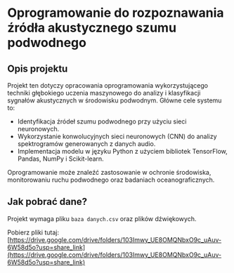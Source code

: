 # Oprogramowanie do rozpoznawania źródła akustycznego szumu podwodnego

## Opis projektu

Projekt ten dotyczy opracowania oprogramowania wykorzystującego techniki głębokiego uczenia maszynowego do analizy i klasyfikacji sygnałów akustycznych w środowisku podwodnym. Główne cele systemu to:

- Identyfikacja źródeł szumu podwodnego przy użyciu sieci neuronowych.
- Wykorzystanie konwolucyjnych sieci neuronowych (CNN) do analizy spektrogramów generowanych z danych audio.
- Implementacja modelu w języku Python z użyciem bibliotek TensorFlow, Pandas, NumPy i Scikit-learn.

Oprogramowanie może znaleźć zastosowanie w ochronie środowiska, monitorowaniu ruchu podwodnego oraz badaniach oceanograficznych.

## Jak pobrać dane?

Projekt wymaga pliku `baza danych.csv` oraz plików dźwiękowych.

Pobierz pliki tutaj:  
[https://drive.google.com/drive/folders/103Imwy_UE8OMQNbxO9c_uAuv-6W58d5o?usp=share_link](https://drive.google.com/drive/folders/103Imwy_UE8OMQNbxO9c_uAuv-6W58d5o?usp=share_link)
